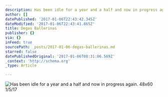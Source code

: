 ```yaml
---
description: Has been idle for a year and a half and now in progress again. 48x60 1/5/17
author: []
datePublished: '2017-01-06T22:43:42.345Z'
dateModified: '2017-01-06T22:43:41.865Z'
title: Degas Ballerinas
publisher: {}
via: {}
inFeed: true
sourcePath: _posts/2017-01-06-degas-ballerinas.md
starred: false
datePublishedOriginal: '2017-01-06T08:31:06.569Z'
_context: 'http://schema.org'
_type: Article

---
```

![Has been idle for a year and a half and now in progress again. 48x60 1/5/17](https://imgflo.herokuapp.com/graph/2b2431f8e7ba7b0/5a9eebdb81daaf773bded17bad2910fe/croprotate.jpg?cropheight=2160&cropwidth=2160&degrees=-90&input=https%3A%2F%2Fthe-grid-user-content.s3-us-west-2.amazonaws.com%2Fb6868c52-14d0-423b-9108-f9a6f26fedc9.jpg&x=0&y=0)
